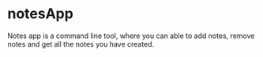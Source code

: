 # notesApp
Notes app is a command line tool, where you can able to add notes, remove notes and get all the notes you have created.
